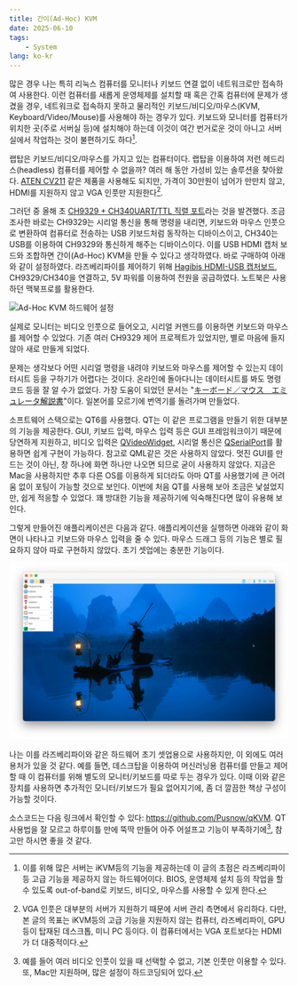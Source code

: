 ```yaml
---
title: 간이(Ad-Hoc) KVM
date: 2025-06-10
tags:
    - System
lang: ko-kr
---
```


많은 경우 나는 특히 리눅스 컴퓨터를 모니터나 키보드 연결 없이 네트워크로만 접속하여 사용한다.
이런 컴퓨터를 새롭게 운영체제를 설치할 때 혹은 간혹 컴퓨터에 문제가 생겼을 경우, 네트워크로 접속하지 못하고 물리적인 키보드/비디오/마우스(KVM, Keyboard/Video/Mouse)를 사용해야 하는 경우가 있다.
키보드와 모니터를 컴퓨터가 위치한 곳(주로 서버실 등)에 설치해야 하는데 이것이 여간 번거로운 것이 아니고 서버실에서 작업하는 것이 불편하기도 하다[^1].

랩탑은 키보드/비디오/마우스를 가지고 있는 컴퓨터이다.
랩탑을 이용하여 저런 헤드리스(headless) 컴퓨터를 제어할 수 없을까?
여러 해 동안 가성비 있는 솔루션을 찾아왔다.
[ATEN CV211](https://www.compuzone.co.kr/product/product_detail.htm?ProductNo=445542&BigDivNo=12&MediumDivNo=1059&DivNo=2188) 같은 제품을 사용해도 되지만, 가격이 30만원이 넘어가 만만치 않고, HDMI를 지원하지 않고 VGA 인풋만 지원한다[^2].

그러던 중 올해 초 [CH9329 + CH340UART/TTL 직렬 포트](https://ko.aliexpress.com/item/1005006347644715.html)라는 것을 발견했다.
조금 조사한 바로는 CH9329는 시리얼 통신을 통해 명령을 내리면, 키보드와 마우스 인풋으로 변환하여 컴퓨터로 전송하는 USB 키보드처럼 동작하는 디바이스이고, CH340는 USB를 이용하여 CH9329와 통신하게 해주는 디바이스이다.
이를 USB HDMI 캡처 보드와 조합하면 간이(Ad-Hoc) KVM을 만들 수 있다고 생각하였다.
바로 구매하여 아래와 같이 설정하였다.
라즈베리파이를 제어하기 위해 [Hagibis HDMI-USB 캡처보드](https://ko.aliexpress.com/item/1005006211797347.html), CH9329/CH340을 연결하고, 5V 파워를 이용하여 전원을 공급하였다. 노트북은 사용하던 맥북프로를 활용한다.

![Ad-Hoc KVM 하드웨어 설정](adhoc-kvm-hw.png)

실제로 모니터는 비디오 인풋으로 들어오고, 시리얼 커멘드를 이용하면 키보드와 마우스를 제어할 수 있었다.
기존 여러 CH9329 제어 프로젝트가 있었지만, 별로 마음에 들지 않아 새로 만들게 되었다.

문제는 생각보다 어떤 시리얼 명령을 내려야 키보드와 마우스를 제어할 수 있는지 데이터시트 등을 구하기가 어렵다는 것이다. 온라인에 돌아다니는 데이터시트를 봐도 명령 코드 등을 잘 알 수가 없었다.
가장 도움이 되었던 문서는 "[キーボード／マウス　エミュレータ解説書](https://www.marutsu.co.jp/contents/shop/marutsu/datasheet/minnanolab_MR-CH9329EMU.pdf?srsltid=AfmBOooYc1CNBHYp5Xt0iUY9PJ6Rln-fGeKx1THvc2E3h6xAjSrcIwOS)"이다.
일본어를 모르기에 번역기를 돌려가며 만들었다.

소프트웨어 스택으로는 QT6를 사용했다.
QT는 이 같은 프로그램을 만들기 위한 대부분의 기능을 제공한다.
GUI, 키보드 입력, 마우스 입력 등은 GUI 프레임워크이기 때문에 당연하게 지원하고, 비디오 입력은 [QVideoWidget](https://doc.qt.io/qt-6/qvideowidget.html), 시리얼 통신은 [QSerialPort](https://doc.qt.io/qt-6/qserialport.html)를 활용하면 쉽게 구현이 가능하다.
참고로 QML같은 것은 사용하지 않았다.
멋진 GUI를 만드는 것이 아닌, 창 하나에 화면 하나만 나오면 되므로 굳이 사용하지 않았다.
지금은 Mac을 사용하지만 추후 다른 OS를 이용하게 되더라도 아마 QT를 사용했기에 큰 어려움 없이 포팅이 가능할 것으로 보인다.
이번에 처음 QT를 사용해 보아 조금은 낯설었지만, 쉽게 적응할 수 있었다.
꽤 방대한 기능을 제공하기에 익숙해진다면 많이 유용해 보인다.

그렇게 만들어진 애플리케이션은 다음과 같다.
애플리케이션을 실행하면 아래와 같이 화면이 나타나고 키보드와 마우스 입력을 줄 수 있다.
마우스 드래그 등의 기능은 별로 필요하지 않아 따로 구현하지 않았다.
초기 셋업에는 충분한 기능이다.

![Ad-Hoc KVM 화면캡처](adhoc-kvm-screenshot.png)

나는 이를 라즈베리파이와 같은 하드웨어 초기 셋업용으로 사용하지만, 이 외에도 여러 용처가 있을 것 같다.
예를 들면, 데스크탑을 이용하여 머신러닝용 컴퓨터를 만들고 제어할 때 이 컴퓨터를 위해 별도의 모니터/키보드를 따로 두는 경우가 있다.
이때 이와 같은 장치를 사용하면 추가적인 모니터/키보드가 필요 없어지기에, 좀 더 깔끔한 책상 구성이 가능할 것이다.

소스코드는 다음 링크에서 확인할 수 있다: <https://github.com/Pusnow/qKVM>.
QT 사용법을 잘 모르고 하루이틀 만에 뚝딱 만들어 아주 어설프고 기능이 부족하기에[^3], 참고만 하시면 좋을 것 같다.

[^1]: 이를 위해 많은 서버는 iKVM등의 기능을 제공하는데 이 글의 초점은 라즈베리파이 등 고급 기능을 제공하지 않는 하드웨어이다. BIOS, 운영체제 설치 등의 작업을 할 수 있도록 out-of-band로 키보드, 비디오, 마우스를 사용할 수 있게 한다.
[^2]: VGA 인풋은 대부분의 서버가 지원하기 때문에 서버 관리 측면에서 유리하다. 다만, 본 글의 목표는 iKVM등의 고급 기능을 지원하지 않는 컴퓨터, 라즈베리파이, GPU 등이 탑재된 데스크톱, 미니 PC 등이다. 이 컴퓨터에서는 VGA 포트보다는 HDMI가 더 대중적이다.
[^3]: 예를 들어 여러 비디오 인풋이 있을 때 선택할 수 없고, 기본 인풋만 이용할 수 있다. 또, Mac만 지원하며, 많은 설정이 하드코딩되어 있다.
